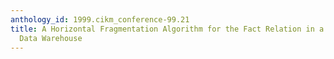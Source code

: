```yaml
---
anthology_id: 1999.cikm_conference-99.21
title: A Horizontal Fragmentation Algorithm for the Fact Relation in a Distributed
  Data Warehouse
---
```

